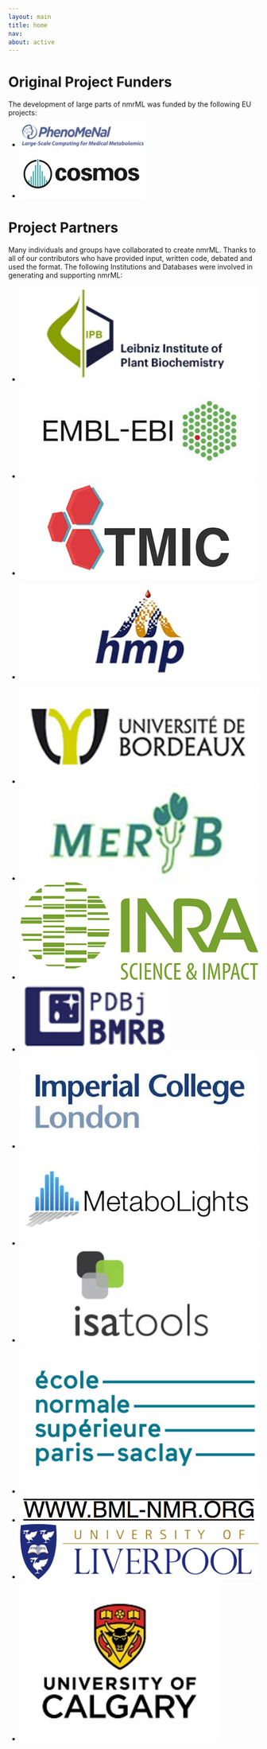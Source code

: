 ```yaml
---
layout: main
title: home
nav:
about: active
---
```


# Original Project Funders

The development of large parts of nmrML was funded by the following EU projects:
<ul class="contributor-list">

   <li><a href="http://phenomenal-h2020.eu/home/" title="PhenoMeNal" target="_blank">
    <img src="/images/other-logos/PhenoMeNal_logo.png" width="250" height="47"/>
  </a></li>

  <li><a href="http://www.cosmos-fp7.eu/" title="COSMOS - COordination of Standards in MetabOlomicS" target="_blank">
    <img src="/images/other-logos/cosmos.jpg" width="250" height="100" />
  </a></li>
  
  </ul>
  
# Project Partners

Many individuals and groups have collaborated to create nmrML. Thanks to all of our contributors who have provided input, written code, debated and used the format. The following Institutions and Databases were involved in generating and supporting nmrML:
<ul class="contributor-list">

<li><a href="http://www.ipb-halle.de/en/" title="Leibniz Institute of Plant Biochemistry" target="_blank">
    <img src="/images/other-logos/ipb.jpg" />
  </a></li> 
  
  <li><a href="https://www.ebi.ac.uk/" title="The European Bioinformatics Institute" target="_blank">
    <img src="/images/other-logos/embl-ebi.jpg" />
  </a></li>
  
   <li><a href="http://www.metabolomicscentre.ca/" title="The Metabolomics Innovation Centre (TMIC)" target="_blank">
    <img src="/images/other-logos/tmic.jpg" />
    
  </a></li>   <li><a href="http://www.hmdb.ca/" title="The Human Metabolome Project" target="_blank">
    <img src="/images/other-logos/hmdb.jpg" />
  </a></li>

  <li><a href="http://www.u-bordeaux.fr/" title="L’université de Bordeaux" target="_blank">
    <img src="/images/other-logos/bordeaux.jpg" />
  </a></li>
  
  <li><a href="http://services.cbib.u-bordeaux2.fr/MERYB/" title="Metabolomic Repository Bordeaux" target="_blank">
    <img src="/images/other-logos/meryb.jpg" />
  </a></li>
  
   <li><a href="http://www.bordeaux-aquitaine.inra.fr/" title="INRA - Centre Bordeaux Aquitaine" target="_blank">
    <img src="/images/other-logos/INRA_logojpeg-2016.jpg" width="500" heigth="160" />
  </a></li>
  
   <li><a href="http://bmrbdep.pdbj.org/index_en.html" title="PDBj-BMRB Home" target="_blank">
    <img src="/images/other-logos/pdbj-bmrb.png" width="300" heigth="90" />
  </a></li>
  
   <li><a href="http://www3.imperial.ac.uk/" title="Imperial College London" target="_blank">
    <img src="/images/other-logos/imperial.jpg" />
  </a></li>

  <li><a href="http://www.ebi.ac.uk/metabolights/" title="MetaboLights" target="_blank">
    <img src="/images/other-logos/metabolights.jpg" />
  </a></li>

  <li><a href="http://www.isa-tools.org/" title="ISA Tools" target="_blank">
    <img src="/images/other-logos/isa.jpg" />
  </a></li>
  
  <li><a href="http://www.ens-paris-saclay.fr/" title="EnsParisSaclay" target="_blank">
    <img src="/images/other-logos/EnsParisSaclay.jpg" width="500" heigth="160" />
  </a></li>
  
   <li><a href="http://www.bml-nmr.org/" title="Birmingham Metabolite Library" target="_blank">
    <img src="/images/other-logos/Logo_Helvetica_642_74.png" />
  </a></li>
  
   <li><a href="https://www.liverpool.ac.uk/integrative-biology/staff/andrew-jones/" title="UoL- Institute of Integrative Biology" target="_blank">
    <img src="/images/other-logos/Liverpool-LVP_UNI_LOGO_Pantone.jpg"width="500" heigth="160" />
  </a></li>
  
  <li><a href="http://www.bio.ucalgary.ca/" title="Department of Biology - University of Calgary" target="_blank">
    <img src="/images/other-logos/UCalgaryIcon.jpg"width="400" heigth="100" />
  </a></li>  
  </ul>
